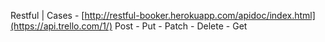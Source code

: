 Restful | Cases - [http://restful-booker.herokuapp.com/apidoc/index.html](https://api.trello.com/1/)
Post - Put - Patch - Delete - Get
